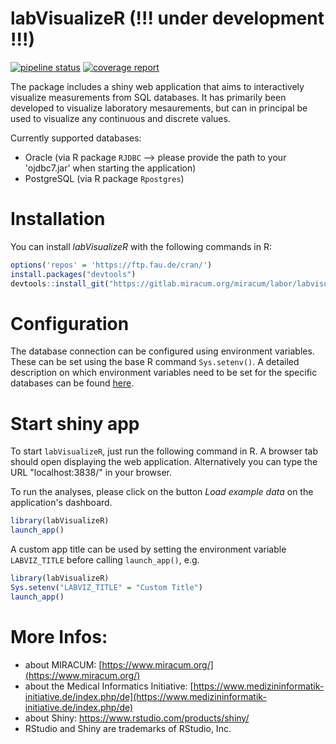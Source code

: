 # labVisualizeR (!!! under development !!!)

<!-- badges: start -->
[![pipeline status](https://gitlab.miracum.org/miracum/labor/labvisualizer/badges/master/pipeline.svg)](https://gitlab.miracum.org/miracum/labor/labvisualizer/commits/master)
[![coverage report](https://gitlab.miracum.org/miracum/labor/labvisualizer/badges/master/coverage.svg)](https://gitlab.miracum.org/miracum/labor/labvisualizer/commits/master)
<!-- badges: end -->


The package includes a shiny web application that aims to interactively visualize measurements from SQL databases. It has primarily been developed to visualize laboratory mesaurements, but can in principal be used to visualize any continuous and discrete values. 

Currently supported databases:  
* Oracle (via R package `RJDBC` --> please provide the path to your 'ojdbc7.jar' when starting the application) 
* PostgreSQL (via R package `Rpostgres`)

# Installation

You can install *labVisualizeR* with the following commands in R:

``` r
options('repos' = 'https://ftp.fau.de/cran/')
install.packages("devtools")
devtools::install_git("https://gitlab.miracum.org/miracum/labor/labvisualizer.git")
```

# Configuration 

The database connection can be configured using environment variables. These can be set using the base R command `Sys.setenv()`. A detailed description on which environment variables need to be set for the specific databases can be found [here](https://gitlab.miracum.org/miracum/misc/dizutils/-/blob/master/README.md).

# Start shiny app

To start `labVisualizeR`, just run the following command in R. A browser tab should open displaying the web application. Alternatively you can type the URL "localhost:3838/" in your browser.

To run the analyses, please click on the button *Load example data* on the application's dashboard.

```r
library(labVisualizeR)
launch_app()
```

A custom app title can be used by setting the environment variable `LABVIZ_TITLE` before calling `launch_app()`, e.g. 

```r
library(labVisualizeR)
Sys.setenv("LABVIZ_TITLE" = "Custom Title")
launch_app()
```


# More Infos:

- about MIRACUM: [https://www.miracum.org/](https://www.miracum.org/)
- about the Medical Informatics Initiative: [https://www.medizininformatik-initiative.de/index.php/de](https://www.medizininformatik-initiative.de/index.php/de)
- about Shiny: https://www.rstudio.com/products/shiny/
- RStudio and Shiny are trademarks of RStudio, Inc.


